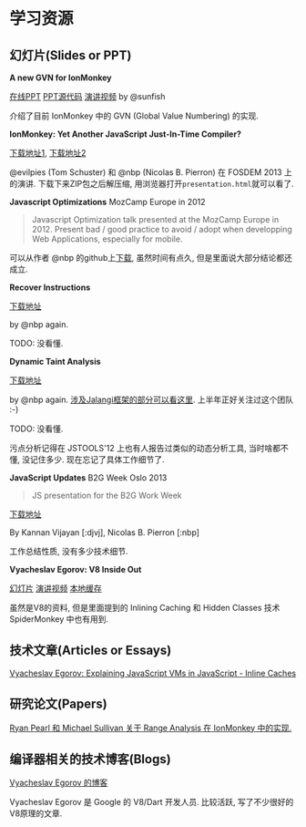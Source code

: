 # 学习资源

## 幻灯片(Slides or PPT)

**A new GVN for IonMonkey**

[在线PPT](http://sunfishcode.github.io/NewGVN/#/)
[PPT源代码](https://github.com/sunfishcode/sunfishcode.github.io/tree/master/NewGVN)
[演讲视频](https://air.mozilla.org/a-new-gvn-for-ionmonkey/)
by @sunfish

介绍了目前 IonMonkey 中的 GVN (Global Value Numbering) 的实现.

**IonMonkey: Yet Another JavaScript Just-In-Time Compiler?**

[下载地址1](https://github.com/evilpie/ionmonkey-fosdem2013),
[下载地址2](https://github.com/nbp/ionmonkey-fosdem2013)

@evilpies (Tom Schuster) 和 @nbp (Nicolas B. Pierron) 在 FOSDEM 2013 上的演讲.
下载下来ZIP包之后解压缩, 用浏览器打开`presentation.html`就可以看了.

**Javascript Optimizations** MozCamp Europe in 2012

> Javascript Optimization talk presented at the MozCamp Europe in 2012. Present bad / good practice to avoid / adopt when developping Web Applications, especially for mobile.

可以从作者 @nbp 的github上[下载](https://github.com/nbp/mozcamp-eu-2012-js-optim),
虽然时间有点久, 但是里面说大部分结论都还成立.

**Recover Instructions**

[下载地址](https://nbp.github.io/slides/RInstruction)

by @nbp again.

TODO: 没看懂.

**Dynamic Taint Analysis**

[下载地址](https://nbp.github.io/slides/TaintAnalysis)

by @nbp again. [涉及Jalangi框架的部分可以看这里](https://github.com/Berkeley-Correctness-Group/Jalangi-Berkeley). 上半年正好关注过这个团队 :-)

TODO: 没看懂.

污点分析记得在 JSTOOLS'12 上也有人报告过类似的动态分析工具, 当时啥都不懂, 没记住多少. 现在忘记了具体工作细节了.


**JavaScript Updates** B2G Week Oslo 2013

> JS presentation for the B2G Work Week

[下载地址](https://github.com/nbp/oslo-2013)

By Kannan Vijayan [:djvj], Nicolas B. Pierron [:nbp]

工作总结性质, 没有多少技术细节.

**Vyacheslav Egorov: V8 Inside Out**

[幻灯片](http://s3.mrale.ph/webrebels2012.pdf)
[演讲视频](http://vimeo.com/43334972)
[本地缓存](res/V8-Inside-Out-Vyacheslav-Egorov-mraleph-webrebels2012.pdf)

虽然是V8的资料, 但是里面提到的 Inlining Caching 和 Hidden Classes 技术 SpiderMonkey 中也有用到.

## 技术文章(Articles or Essays)

[Vyacheslav Egorov: Explaining JavaScript VMs in JavaScript - Inline Caches](http://mrale.ph/blog/2012/06/03/explaining-js-vms-in-js-inline-caches.html)

## 研究论文(Papers)

[Ryan Pearl 和 Michael Sullivan 关于 Range Analysis 在 IonMonkey 中的实现.](http://www.endofunctor.org/~cmplrz/paper.pdf)

## 编译器相关的技术博客(Blogs)

[Vyacheslav Egorov 的博客](http://mrale.ph/)

Vyacheslav Egorov 是 Google 的 V8/Dart 开发人员. 比较活跃, 写了不少很好的V8原理的文章.

